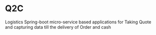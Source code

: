 # Q2C
Logistics Spring-boot micro-service based applications for Taking Quote and capturing data till the delivery of Order and cash
